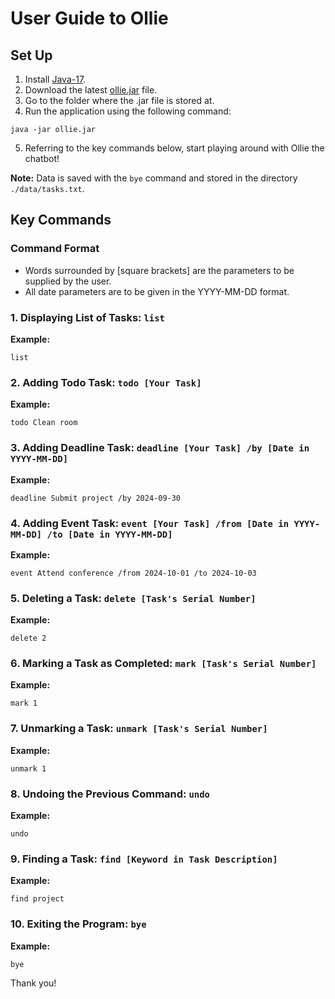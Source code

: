 # User Guide to Ollie

## Set Up
1. Install [Java-17](https://www.oracle.com/java/technologies/javase/jdk17-archive-downloads.html).
2. Download the latest [ollie.jar](https://github.com/NgZiXin/ip/raw/master/Ollie.jar) file.
3. Go to the folder where the .jar file is stored at.
4. Run the application using the following command:
```
java -jar ollie.jar
```
5. Referring to the key commands below, start playing around with Ollie the chatbot!

**Note:** Data is saved with the `bye` command and stored in the directory `./data/tasks.txt`.

## Key Commands

### Command Format
- Words surrounded by [square brackets] are the parameters to be supplied by the user.
- All date parameters are to be given in the YYYY-MM-DD format.

### 1. Displaying List of Tasks: `list` 
**Example:**
```
list
```

### 2. Adding Todo Task: `todo [Your Task]`
**Example:**  
```
todo Clean room
```

### 3. Adding Deadline Task: `deadline [Your Task] /by [Date in YYYY-MM-DD]`  
**Example:**  
```
deadline Submit project /by 2024-09-30
```

### 4. Adding Event Task: `event [Your Task] /from [Date in YYYY-MM-DD] /to [Date in YYYY-MM-DD]`
**Example:**
```
event Attend conference /from 2024-10-01 /to 2024-10-03
```

### 5. Deleting a Task: `delete [Task's Serial Number]`
**Example:**
```
delete 2
```

### 6. Marking a Task as Completed: `mark [Task's Serial Number]`
**Example:**
```
mark 1
```

### 7. Unmarking a Task: `unmark [Task's Serial Number]`
**Example:**
```
unmark 1
```

### 8. Undoing the Previous Command: `undo`
**Example:**
```
undo
```

### 9. Finding a Task: `find [Keyword in Task Description]`
**Example:**  
```
find project
```

### 10. Exiting the Program: `bye`
**Example:**
```
bye
```

Thank you!